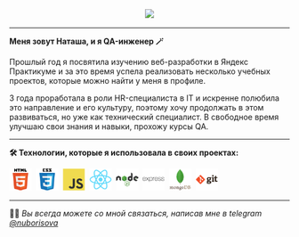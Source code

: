 
<div id="header" align="center">
  <img src="https://media.giphy.com/media/v1.Y2lkPTc5MGI3NjExcjluMnV0eWl3NjdxbmRrYmt3MnRwcWpkdHp5OGo4cWdhenFicWY2NyZlcD12MV9pbnRlcm5hbF9naWZfYnlfaWQmY3Q9Zw/MeJgB3yMMwIaHmKD4z/giphy.gif" width="200"/>
</div>

____

**Меня зовут Наташа, и я QA-инженер 🪄**

Прошлый год я посвятила изучению веб-разработки в Яндекс Практикуме и за это время успела реализовать несколько учебных проектов, которые можно найти у меня в профиле.

3 года проработала в роли HR-специалиста в IT  и искренне полюбила это направление и его культуру, поэтому хочу продолжать в этом развиваться, но уже как технический специалист. В свободное время улучшаю свои знания и навыки, прохожу курсы QA.

____

**🛠 Технологии, которые я использовала в своих проектах:**

<div>
  <img src="https://github.com/devicons/devicon/blob/master/icons/html5/html5-original-wordmark.svg" title="HTML" alt="HTML" width="40" height="40"/>&nbsp;
  <img src="https://github.com/devicons/devicon/blob/master/icons/css3/css3-original-wordmark.svg" title="CSS" alt="CSS" width="40" height="40"/>&nbsp;
  <img src="https://github.com/devicons/devicon/blob/master/icons/javascript/javascript-original.svg" title="JavaScript" alt="JavaScript" width="40" height="40"/>&nbsp;
  <img src="https://github.com/devicons/devicon/blob/master/icons/react/react-original.svg" title="React" alt="React" width="40" height="40"/>&nbsp;
  <img src="https://github.com/devicons/devicon/blob/master/icons/nodejs/nodejs-original-wordmark.svg" title="Node.js" alt="Node.js" width="40" height="40"/>&nbsp;
  <img src="https://github.com/devicons/devicon/blob/master/icons/express/express-original-wordmark.svg" title="Express" alt="Express" width="40" height="40"/>&nbsp;
  <img src="https://github.com/devicons/devicon/blob/master/icons/mongodb/mongodb-original-wordmark.svg" title="MongoDB" alt="MongoDB" width="40" height="40"/>&nbsp;
  <img src="https://github.com/devicons/devicon/blob/master/icons/git/git-original-wordmark.svg" title="Git" alt="Git" width="40" height="40"/>&nbsp;
</div>

____


🧑‍💻 _Вы всегда можете со мной связаться, написав мне в telegram [@nuborisova](https://t.me/nuborisova)_
